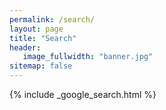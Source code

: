 ```yaml
---
permalink: /search/
layout: page
title: "Search"
header: 
   image_fullwidth: "banner.jpg"
sitemap: false
---
```


{% include _google_search.html %}
